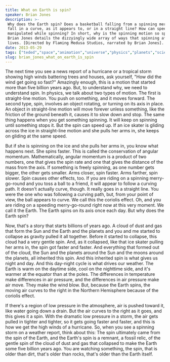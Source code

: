 ```yaml
---
title: What on Earth is spin?
speaker: Brian Jones
description: >-
 Why does the Earth spin? Does a basketball falling from a spinning merry-go-round
 fall in a curve, as it appears to, or in a straight line? How can speed be
 manipulated while spinning? In short, why is the spinning motion so special?
 Brian Jones details the dizzyingly wide array of ways that spinning affects our
 lives. [Directed by Flaming Medusa Studios, narrated by Brian Jones].
date: 2013-05-29
tags: ["teded","space","animation","universe","physics","planets","science"]
slug: brian_jones_what_on_earth_is_spin
---
```


The next time you see a news report of a hurricane or a tropical storm showing high winds
battering trees and houses, ask yourself, "How did the wind get going so fast?" Amazingly
enough, this is a motion that started more than five billion years ago. But, to understand
why, we need to understand spin. In physics, we talk about two types of motion. The first
is straight-line motion. You push on something, and it moves forward. The second type,
spin, involves an object rotating, or turning on its axis in place. An object in
straight-line motion will move forever unless something, like the friction of the ground
beneath it, causes it to slow down and stop. The same thing happens when you get something
spinning. It will keep on spinning until something stops it. But the spin can speed up. If
an ice skater is gliding across the ice in straight-line motion and she pulls her arms in,
she keeps on gliding at the same speed.

But if she is spinning on the ice and she pulls her arms in, you know what happens next.
She spins faster. This is called the conservation of angular momentum. Mathematically,
angular momentum is a product of two numbers, one that gives the spin rate and one that
gives the distance of the mass from the axis. If something is freely spinning, as one
number gets bigger, the other gets smaller. Arms closer, spin faster. Arms farther, spin
slower. Spin causes other effects, too. If you are riding on a spinning merry-go-round and
you toss a ball to a friend, it will appear to follow a curving path. It doesn't actually
curve, though. It really goes in a straight line. You were the one who was following a
curving path, but, from your point of view, the ball appears to curve. We call this the
coriolis effect. Oh, and you are riding on a speeding merry-go-round right now at this
very moment. We call it the Earth. The Earth spins on its axis once each day. But why does
the Earth spin?

Now, that's a story that starts billions of years ago. A cloud of dust and gas that form
the Sun and the Earth and the planets and you and me started to collapse as gravity pulled
it all together. Before it started to collapse, this cloud had a very gentle spin. And, as
it collapsed, like that ice skater pulling her arms in, the spin got faster and faster.
And everything that formed out of the cloud, the Sun and the planets around the Sun and
the moons around the planets, all inherited this spin. And this inherited spin is what
gives us night and day. And this day-night cycle is what drives our weather. The Earth is
warm on the daytime side, cool on the nighttime side, and it's warmer at the equator than
at the poles. The differences in temperature make differences in air pressure, and the
differences in air pressure make air move. They make the wind blow. But, because the Earth
spins, the moving air curves to the right in the Northern Hemisphere because of the
coriolis effect.

If there's a region of low pressure in the atmosphere, air is pushed toward it, like water
going down a drain. But the air curves to the right as it goes, and this gives it a spin.
With the dramatic low pressure in a storm, the air gets pulled in tighter and tighter, so
it gets going faster and faster, and this is how we get the high winds of a hurricane. So,
when you see a spinning storm on a weather report, think about this: The spin ultimately
came from the spin of the Earth, and the Earth's spin is a remnant, a fossil relic, of the
gentle spin of the cloud of dust and gas that collapsed to make the Earth some five
billion years ago. You are watching something, the spin, that is older than dirt, that's
older than rocks, that's older than the Earth itself.

<!--
ad_duration=0
event="TED-Ed"
external_start_time=0
intro_duration=0
is_subtitle_required="False"
is_talk_featured="False"
language="en"
language_swap="False"
native_language="en"
number_of_related_talks=6
number_of_speakers=1
number_of_subtitled_videos=0
number_of_tags=7
number_of_talk_download_languages=14
number_of_talk_more_resources=0
number_of_talk_recommendations=0
number_of_talks_take_actions=0
post_ad_duration=0
published_timestamp="2019-04-05 19:48:37"
recording_date="2013-05-29"
speaker_is_published=0
speaker_name="Brian Jones"
talk_name="What on Earth is spin?"
talks_tags=["teded","space","animation","universe","physics","planets","science"]
url_photo_talk="https://s3.amazonaws.com/talkstar-photos/uploads/bb46b872-6c55-4891-a762-2b210f016733/174_spin.jpg"
url_webpage="https://www.ted.com/talks/brian_jones_what_on_earth_is_spin"
video_type_name="TED-Ed Original"
-->